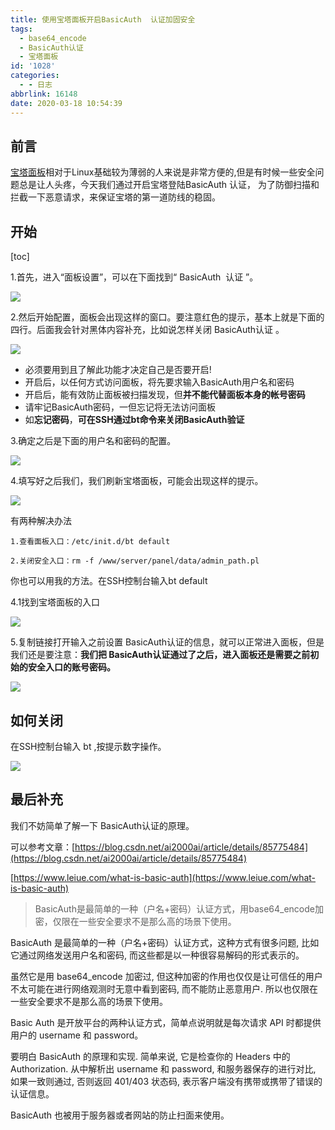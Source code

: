 ```yaml
---
title: 使用宝塔面板开启BasicAuth  认证加固安全
tags:
  - base64_encode
  - BasicAuth认证
  - 宝塔面板
id: '1028'
categories:
  - - 日志
abbrlink: 16148
date: 2020-03-18 10:54:39
---
```


## 前言

[宝塔面板](http://bt.cn)相对于Linux基础较为薄弱的人来说是非常方便的,但是有时候一些安全问题总是让人头疼，今天我们通过开启宝塔登陆BasicAuth 认证， 为了防御扫描和拦截一下恶意请求，来保证宝塔的第一道防线的稳固。

## 开始

\[toc\]

1.首先，进入“面板设置”，可以在下面找到“ BasicAuth  认证 ”。

![](https://image.gitiu.com/2020/03/18/57646643d83b3.png)

2.然后开始配置，面板会出现这样的窗口。要注意红色的提示，基本上就是下面的四行。后面我会针对黑体内容补充，比如说怎样关闭 BasicAuth认证 。

![](https://cdn.gitiu.com/wp-content/uploads/2020/03/0318111.png)

*   必须要用到且了解此功能才决定自己是否要开启!
*   开启后，以任何方式访问面板，将先要求输入BasicAuth用户名和密码
*   开启后，能有效防止面板被扫描发现，但**并不能代替面板本身的帐号密码**
*   请牢记BasicAuth密码，一但忘记将无法访问面板
*   如**忘记密码**，**可在SSH通过bt命令来关闭BasicAuth验证**

3.确定之后是下面的用户名和密码的配置。

![](https://cdn.gitiu.com/wp-content/uploads/2020/03/03183.png)

4.填写好之后我们，我们刷新宝塔面板，可能会出现这样的提示。

![](https://cdn.gitiu.com/wp-content/uploads/2020/03/03185.png)

有两种解决办法

```
1.查看面板入口：/etc/init.d/bt default

2.关闭安全入口：rm -f /www/server/panel/data/admin_path.pl
```

你也可以用我的方法。在SSH控制台输入bt default

4.1找到宝塔面板的入口

![](https://cdn.gitiu.com/wp-content/uploads/2020/03/03187.png)

5.复制链接打开输入之前设置 BasicAuth认证的信息，就可以正常进入面板，但是我们还是要注意：**我们把 BasicAuth认证通过了之后，进入面板还是需要之前初始的安全入口的账号密码。**

![](https://cdn.gitiu.com/wp-content/uploads/2020/03/03184.png)

## 如何关闭

在SSH控制台输入 bt ,按提示数字操作。

![](https://cdn.gitiu.com/wp-content/uploads/2020/03/03186.png)

## 最后补充

我们不妨简单了解一下 BasicAuth认证的原理。

可以参考文章：[https://blog.csdn.net/ai2000ai/article/details/85775484](https://blog.csdn.net/ai2000ai/article/details/85775484)

[https://www.leiue.com/what-is-basic-auth](https://www.leiue.com/what-is-basic-auth)

> BasicAuth是最简单的一种（户名+密码）认证方式，用base64\_encode加密，仅限在一些安全要求不是那么高的场景下使用。

BasicAuth 是最简单的一种（户名+密码）认证方式，这种方式有很多问题, 比如它通过网络发送用户名和密码, 而这些都是以一种很容易解码的形式表示的。

虽然它是用 base64\_encode 加密过, 但这种加密的作用也仅仅是让可信任的用户不太可能在进行网络观测时无意中看到密码, 而不能防止恶意用户. 所以也仅限在一些安全要求不是那么高的场景下使用。

Basic Auth 是开放平台的两种认证方式，简单点说明就是每次请求 API 时都提供用户的 username 和 password。

要明白 BasicAuth 的原理和实现. 简单来说, 它是检查你的 Headers 中的 Authorization. 从中解析出 username 和 password, 和服务器保存的进行对比, 如果一致则通过, 否则返回 401/403 状态码, 表示客户端没有携带或携带了错误的认证信息。

BasicAuth 也被用于服务器或者网站的防止扫面来使用。